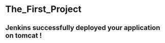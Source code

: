 # The_First_Project
<html>
  <body>
    <h2>Jenkins successfully deployed your application on tomcat ! </h2>
</body>
</html>
